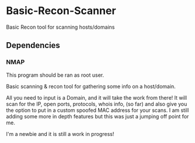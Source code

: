 # Basic-Recon-Scanner
Basic Recon tool for scanning hosts/domains

## Dependencies
### NMAP

This program should be ran as root user.

Basic scanning & recon tool for gathering some info on a host/domain. 

All you need to input is a Domain, and it will take the work from there!
It will scan for the IP, open ports, protocols, whois info, (so far) and also give you the option to put in a custom spoofed MAC address for your scans. I am still adding some more in depth features but this was just a jumping off point for me.

I'm a newbie and it is still a work in progress!
